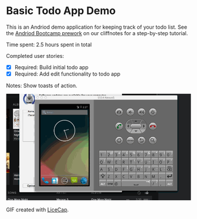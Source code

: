 # Basic Todo App Demo

This is an Andriod demo application for keeping track of your todo list.
 See the [Andriod Bootcamp prework](https://gist.github.com/nesquena/843228e83fdc4f5ddc4e) on our cliffnotes for a step-by-step tutorial.

Time spent: 2.5 hours spent in total

Completed user stories:

 * [x] Required: Build initial todo app
 * [x] Required: Add edit functionality to todo app
 
Notes:
  Show toasts of action.

![Video Walkthrough](story.gif)

GIF created with [LiceCap](http://www.cockos.com/licecap/).
